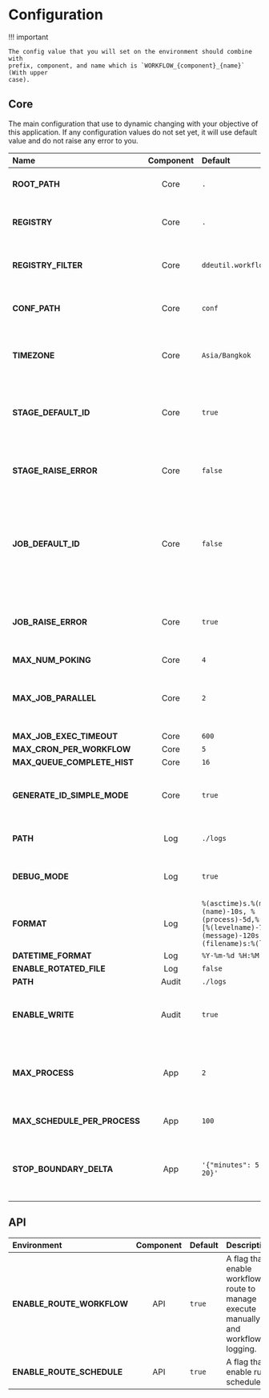 # Configuration

!!! important

    The config value that you will set on the environment should combine with
    prefix, component, and name which is `WORKFLOW_{component}_{name}` (With upper
    case).

## Core

The main configuration that use to dynamic changing with your objective of this
application. If any configuration values do not set yet, it will use default value
and do not raise any error to you.

| Name                         | Component | Default                                                                                                                         | Description                                                                                                        |
|:-----------------------------|:---------:|:--------------------------------------------------------------------------------------------------------------------------------|:-------------------------------------------------------------------------------------------------------------------|
| **ROOT_PATH**                |   Core    | `.`                                                                                                                             | The root path of the workflow application.                                                                         |
| **REGISTRY**                 |   Core    | `.`                                                                                                                             | List of importable string for the hook stage.                                                                      |
| **REGISTRY_FILTER**          |   Core    | `ddeutil.workflow.templates`                                                                                                    | List of importable string for the filter template.                                                                 |
| **CONF_PATH**                |   Core    | `conf`                                                                                                                          | The config path that keep all template `.yaml` files.                                                              |
| **TIMEZONE**                 |   Core    | `Asia/Bangkok`                                                                                                                  | A Timezone string value that will pass to `ZoneInfo` object.                                                       |
| **STAGE_DEFAULT_ID**         |   Core    | `true`                                                                                                                          | A flag that enable default stage ID that use for catch an execution output.                                        |
| **STAGE_RAISE_ERROR**        |   Core    | `false`                                                                                                                         | A flag that all stage raise StageException from stage execution.                                                   |
| **JOB_DEFAULT_ID**           |   Core    | `false`                                                                                                                         | A flag that enable default job ID that use for catch an execution output. The ID that use will be sequence number. |
| **JOB_RAISE_ERROR**          |   Core    | `true`                                                                                                                          | A flag that all job raise JobException from job strategy execution.                                                |
| **MAX_NUM_POKING**           |   Core    | `4`                                                                                                                             | .                                                                                                                  |
| **MAX_JOB_PARALLEL**         |   Core    | `2`                                                                                                                             | The maximum job number that able to run parallel in workflow executor.                                             |
| **MAX_JOB_EXEC_TIMEOUT**     |   Core    | `600`                                                                                                                           |                                                                                                                    |
| **MAX_CRON_PER_WORKFLOW**    |   Core    | `5`                                                                                                                             |                                                                                                                    |
| **MAX_QUEUE_COMPLETE_HIST**  |   Core    | `16`                                                                                                                            |                                                                                                                    |
| **GENERATE_ID_SIMPLE_MODE**  |   Core    | `true`                                                                                                                          | A flog that enable generating ID with `md5` algorithm.                                                             |
| **PATH**                     |    Log    | `./logs`                                                                                                                        | The log path of the workflow saving log.                                                                           |
| **DEBUG_MODE**               |    Log    | `true`                                                                                                                          | A flag that enable logging with debug level mode.                                                                  |
| **FORMAT**                   |    Log    | `%(asctime)s.%(msecs)03d (%(name)-10s, %(process)-5d,%(thread)-5d) [%(levelname)-7s] %(message)-120s (%(filename)s:%(lineno)s)` |                                                                                                                    |
| **DATETIME_FORMAT**          |    Log    | `%Y-%m-%d %H:%M:%S`                                                                                                             |                                                                                                                    |
| **ENABLE_ROTATED_FILE**      |    Log    | `false`                                                                                                                         |                                                                                                                    |
| **PATH**                     |   Audit   | `./logs`                                                                                                                        |                                                                                                                    |
| **ENABLE_WRITE**             |   Audit   | `true`                                                                                                                          | A flag that enable logging object saving log to its destination.                                                   |
| **MAX_PROCESS**              |    App    | `2`                                                                                                                             | The maximum process worker number that run in scheduler app module.                                                |
| **MAX_SCHEDULE_PER_PROCESS** |    App    | `100`                                                                                                                           | A schedule per process that run parallel.                                                                          |
| **STOP_BOUNDARY_DELTA**      |    App    | `'{"minutes": 5, "seconds": 20}'`                                                                                               | A time delta value that use to stop scheduler app in json string format.                                           |

## API

| Environment                |  Component  | Default | Description                                                                        | Remark |
|:---------------------------|:-----------:|---------|------------------------------------------------------------------------------------|--------|
| **ENABLE_ROUTE_WORKFLOW**  |     API     | `true`  | A flag that enable workflow route to manage execute manually and workflow logging. |        |
| **ENABLE_ROUTE_SCHEDULE**  |     API     | `true`  | A flag that enable run scheduler.                                                  |        |
